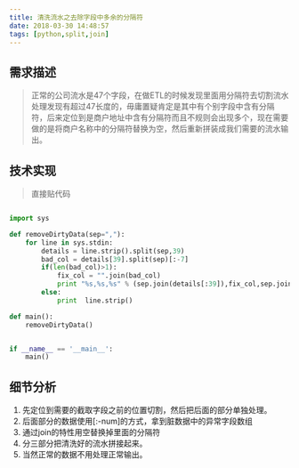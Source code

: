 ```yaml
---
title: 清洗流水之去除字段中多余的分隔符
date: 2018-03-30 14:48:57
tags: [python,split,join]
---
```


## 需求描述
>正常的公司流水是47个字段，在做ETL的时候发现里面用分隔符去切割流水处理发现有超过47长度的，毋庸置疑肯定是其中有个别字段中含有分隔符，后来定位到是商户地址中含有分隔符而且不规则会出现多个，现在需要做的是将商户名称中的分隔符替换为空，然后重新拼装成我们需要的流水输出。
<!--more-->

## 技术实现
>直接贴代码

``` python

import sys

def removeDirtyData(sep=","):
	for line in sys.stdin:
		details = line.strip().split(sep,39)
		bad_col = details[39].split(sep)[:-7]
		if(len(bad_col)>1):
			fix_col = "".join(bad_col)
			print "%s,%s,%s" % (sep.join(details[:39]),fix_col,sep.join(details[39].split(sep)[-7:]))
		else:
			print  line.strip()

def main():
	removeDirtyData()


if __name__ == '__main__':
	main()

```

## 细节分析

 1. 先定位到需要的截取字段之前的位置切割，然后把后面的部分单独处理。
 2. 后面部分的数据使用[:-num]的方式，拿到脏数据中的异常字段数组
 3. 通过join的特性用空替换掉里面的分隔符
 4. 分三部分把清洗好的流水拼接起来。
 5. 当然正常的数据不用处理正常输出。
